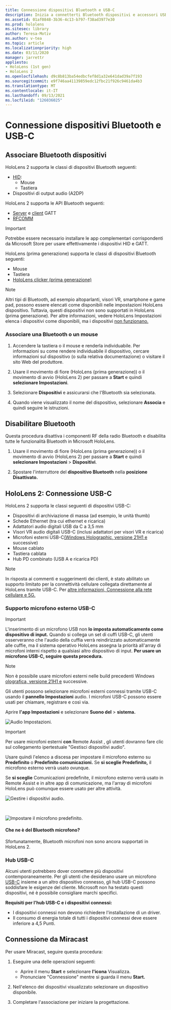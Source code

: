 ```yaml
---
title: Connessione dispositivi Bluetooth e USB-C
description: Inizia a connetterti Bluetooth dispositivi e accessori USB-C dai tuoi HoloLens di realtà mista.
ms.assetid: 01af0848-3b36-4c13-b797-f38ad3977e30
ms.prod: hololens
ms.sitesec: library
author: Teresa-Motiv
ms.author: v-tea
ms.topic: article
ms.localizationpriority: high
ms.date: 03/11/2020
manager: jarrettr
appliesto:
- HoloLens (1st gen)
- HoloLens 2
ms.openlocfilehash: d9c8b813ba54edbcfef8d1a32e641dad39a7f193
ms.sourcegitcommit: e9f746aa41139859edc12fbc21f926c9461da4b3
ms.translationtype: MT
ms.contentlocale: it-IT
ms.lasthandoff: 09/13/2021
ms.locfileid: "126036025"
---
```

# <a name="connect-to-bluetooth-and-usb-c-devices"></a>Connessione dispositivi Bluetooth e USB-C

## <a name="pair-bluetooth-devices"></a>Associare Bluetooth dispositivi

HoloLens 2 supporta le classi di dispositivi Bluetooth seguenti:

- [HID](/windows-hardware/drivers/hid/):
    - Mouse
    - Tastiera
- Dispositivi di output audio (A2DP)

HoloLens 2 supporta le API Bluetooth seguenti:
- [Server](/windows/uwp/devices-sensors/gatt-server) e [client](/windows/uwp/devices-sensors/gatt-client) GATT
- [RFCOMM](/windows/uwp/devices-sensors/send-or-receive-files-with-rfcomm)
>[!IMPORTANT]
> Potrebbe essere necessario installare le app complementari corrispondenti da Microsoft Store per usare effettivamente i dispositivi HID e GATT.

HoloLens (prima generazione) supporta le classi di dispositivi Bluetooth seguenti:

- Mouse
- Tastiera
- [HoloLens clicker (prima generazione)](hololens1-clicker.md)

> [!NOTE]
> Altri tipi di Bluetooth, ad esempio altoparlanti, visori VR, smartphone e game pad, possono essere elencati come disponibili nelle impostazioni HoloLens dispositivo. Tuttavia, questi dispositivi non sono supportati in HoloLens (prima generazione). Per altre informazioni, vedere HoloLens Impostazioni elenca i dispositivi come disponibili, ma i dispositivi [non funzionano.](hololens-troubleshooting.md#devices-listed-as-available-in-settings-dont-work)

### <a name="pair-a-bluetooth-keyboard-or-mouse"></a>Associare una Bluetooth o un mouse

1. Accendere la tastiera o il mouse e renderla individuabile. Per informazioni su come rendere individuabile il dispositivo, cercare informazioni sul dispositivo (o sulla relativa documentazione) o visitare il sito Web del produttore.

1. Usare il movimento di fiore (HoloLens (prima generazione)) o il movimento di avvio (HoloLens 2) per passare a **Start** e quindi **selezionare Impostazioni**.

1. Selezionare **Dispositivi** e assicurarsi che l'Bluetooth sia selezionata.  

1. Quando viene visualizzato il nome del dispositivo, selezionare **Associa** e quindi seguire le istruzioni.

## <a name="disable-bluetooth"></a>Disabilitare Bluetooth

Questa procedura disattiva i componenti RF della radio Bluetooth e disabilita tutte le funzionalità Bluetooth in Microsoft HoloLens.

1. Usare il movimento di fiore (HoloLens (prima generazione)) o il movimento di avvio (HoloLens 2) per passare a **Start** e quindi **selezionare Impostazioni**  >  **Dispositivi**.

1. Spostare l'interruttore del **dispositivo Bluetooth** nella **posizione Disattivato.**

## <a name="hololens-2-connect-usb-c-devices"></a>HoloLens 2: Connessione USB-C

HoloLens 2 supporta le classi seguenti di dispositivi USB-C:

- Dispositivi di archiviazione di massa (ad esempio, le unità thumb)
- Schede Ethernet (tra cui ethernet e ricarica)
- Adattatori audio digitali USB da C a 3,5 mm
- Visori VR audio digitali USB-C (inclusi adattatori per visori VR e ricarica)
- Microfoni esterni USB-C[(Windows Holographic, versione 21H1 e](hololens-release-notes.md#windows-holographic-version-21h1) successive)
- Mouse cablato
- Tastiera cablata
- Hub PD combinato (USB A e ricarica PD)


> [!NOTE]
> In risposta ai commenti e suggerimenti dei clienti, è stato abilitato un supporto limitato per la connettività cellulare collegata direttamente al HoloLens tramite USB-C. Per [altre informazioni, Connessione alla rete cellulare e 5G.](hololens-cellular.md)

### <a name="usb-c-external-microphone-support"></a>Supporto microfono esterno USB-C

> [!IMPORTANT]
> L'inserimento di un microfono USB non **lo imposta automaticamente come dispositivo di input.** Quando si collega un set di cuffi USB-C, gli utenti osserveranno che l'audio della cuffia verrà reindirizzato automaticamente alle cuffie, ma il sistema operativo HoloLens assegna la priorità all'array di microfoni interni rispetto a qualsiasi altro dispositivo di input. **Per usare un microfono USB-C, seguire questa procedura.**

> [!NOTE]
> Non è possibile usare microfoni esterni nelle build precedenti Windows [olografica, versione 21H1 e](hololens-release-notes.md#windows-holographic-version-21h1) successive. 

Gli utenti possono selezionare microfoni esterni connessi tramite USB-C usando il **pannello Impostazioni** audio. I microfoni USB-C possono essere usati per chiamare, registrare e così via.

Aprire **l'app Impostazioni** e selezionare **Suono del**  >  **sistema.**

![Audio Impostazioni.](images/usbc-mic-1.jpg)

> [!IMPORTANT]
> Per usare microfoni esterni **con** Remote Assist , gli utenti dovranno fare clic sul collegamento ipertestuale "Gestisci dispositivi audio".
>
> Usare quindi l'elenco a discesa per impostare il microfono esterno su **Predefinito** o **Predefinito comunicazioni.** Se **si sceglie Predefinito,** il microfono esterno verrà usato ovunque.
>
> Se **si sceglie** Comunicazioni predefinite, il microfono esterno verrà usato in Remote Assist e in altre app di comunicazione, ma l'array di microfoni HoloLens può comunque essere usato per altre attività.

![Gestire i dispositivi audio.](images/usbc-mic-2.png)

<br>

![Impostare il microfono predefinito.](images/usbc-mic-3.jpg)

#### <a name="what-about-bluetooth-microphone-support"></a>Che ne è del Bluetooth microfono?

Sfortunatamente, Bluetooth microfoni non sono ancora supportati in HoloLens 2.

### <a name="usb-c-hubs"></a>Hub USB-C

Alcuni utenti potrebbero dover connettere più dispositivi contemporaneamente. Per gli utenti che desiderano usare un microfono [USB-C](#usb-c-external-microphone-support) insieme a un altro dispositivo connesso, gli hub USB-C possono soddisfare le esigenze del cliente. Microsoft non ha testato questi dispositivi, né è possibile consigliare marchi specifici.

**Requisiti per l'hub USB-C e i dispositivi connessi:**

- I dispositivi connessi non devono richiedere l'installazione di un driver.
- Il consumo di energia totale di tutti i dispositivi connessi deve essere inferiore a 4,5 Punti.

## <a name="connect-to-miracast"></a>Connessione da Miracast

Per usare Miracast, seguire questa procedura:

1. Eseguire una delle operazioni seguenti:  

   - Aprire il menu **Start** e selezionare **l'icona** Visualizza.
   - Pronunciare "Connessione" mentre si guarda il menu **Start.**  

1. Nell'elenco dei dispositivi visualizzato selezionare un dispositivo disponibile.

1. Completare l'associazione per iniziare la progettazione.
